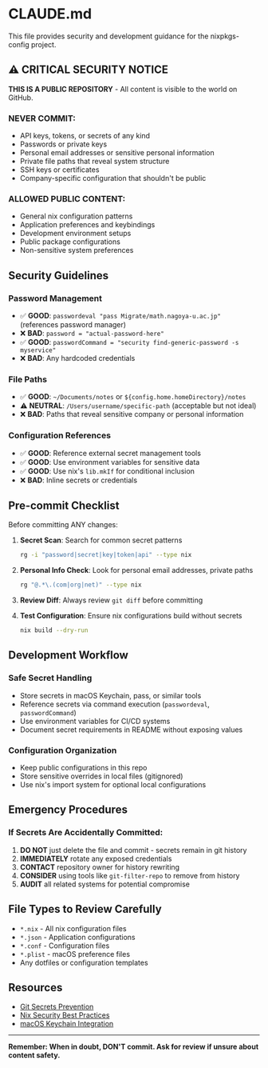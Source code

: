 # CLAUDE.md

This file provides security and development guidance for the nixpkgs-config project.

## ⚠️ CRITICAL SECURITY NOTICE

**THIS IS A PUBLIC REPOSITORY** - All content is visible to the world on GitHub.

### NEVER COMMIT:
- API keys, tokens, or secrets of any kind
- Passwords or private keys
- Personal email addresses or sensitive personal information
- Private file paths that reveal system structure
- SSH keys or certificates
- Company-specific configuration that shouldn't be public

### ALLOWED PUBLIC CONTENT:
- General nix configuration patterns
- Application preferences and keybindings
- Development environment setups
- Public package configurations
- Non-sensitive system preferences

## Security Guidelines

### Password Management
- ✅ **GOOD**: `passwordeval "pass Migrate/math.nagoya-u.ac.jp"` (references password manager)
- ❌ **BAD**: `password = "actual-password-here"`
- ✅ **GOOD**: `passwordCommand = "security find-generic-password -s myservice"`
- ❌ **BAD**: Any hardcoded credentials

### File Paths
- ✅ **GOOD**: `~/Documents/notes` or `${config.home.homeDirectory}/notes`
- ⚠️ **NEUTRAL**: `/Users/username/specific-path` (acceptable but not ideal)
- ❌ **BAD**: Paths that reveal sensitive company or personal information

### Configuration References
- ✅ **GOOD**: Reference external secret management tools
- ✅ **GOOD**: Use environment variables for sensitive data
- ✅ **GOOD**: Use nix's `lib.mkIf` for conditional inclusion
- ❌ **BAD**: Inline secrets or credentials

## Pre-commit Checklist

Before committing ANY changes:

1. **Secret Scan**: Search for common secret patterns
   ```bash
   rg -i "password|secret|key|token|api" --type nix
   ```

2. **Personal Info Check**: Look for personal email addresses, private paths
   ```bash
   rg "@.*\.(com|org|net)" --type nix
   ```

3. **Review Diff**: Always review `git diff` before committing

4. **Test Configuration**: Ensure nix configurations build without secrets
   ```bash
   nix build --dry-run
   ```

## Development Workflow

### Safe Secret Handling
- Store secrets in macOS Keychain, pass, or similar tools
- Reference secrets via command execution (`passwordeval`, `passwordCommand`)
- Use environment variables for CI/CD systems
- Document secret requirements in README without exposing values

### Configuration Organization
- Keep public configurations in this repo
- Store sensitive overrides in local files (gitignored)
- Use nix's import system for optional local configurations

## Emergency Procedures

### If Secrets Are Accidentally Committed:

1. **DO NOT** just delete the file and commit - secrets remain in git history
2. **IMMEDIATELY** rotate any exposed credentials
3. **CONTACT** repository owner for history rewriting
4. **CONSIDER** using tools like `git-filter-repo` to remove from history
5. **AUDIT** all related systems for potential compromise

## File Types to Review Carefully

- `*.nix` - All nix configuration files
- `*.json` - Application configurations
- `*.conf` - Configuration files
- `*.plist` - macOS preference files
- Any dotfiles or configuration templates

## Resources

- [Git Secrets Prevention](https://github.com/awslabs/git-secrets)
- [Nix Security Best Practices](https://nixos.org/manual/nixos/stable/index.html#sec-security)
- [macOS Keychain Integration](https://developer.apple.com/documentation/security/keychain_services)

---

**Remember: When in doubt, DON'T commit. Ask for review if unsure about content safety.**